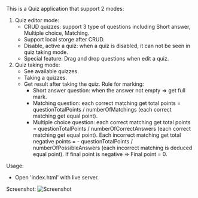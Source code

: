 This is a Quiz application that support 2 modes:

1. Quiz editor mode:
   - CRUD quizzes: support 3 type of questions including Short answer, Multiple choice, Matching.
   - Support local storge after CRUD.
   - Disable, active a quiz: when a quiz is disabled, it can not be seen in quiz taking mode.
   - Special feature: Drag and drop questions when edit a quiz.
2. Quiz taking mode:
   - See available quizzes.
   - Taking a quizzes.
   - Get result after taking the quiz. Rule for marking:
     - Short answer question: when the answer not empty => get full mark.
     - Matching question: each correct matching get total points = questionTotalPoints / numberOfMatchings (each correct matching get equal point).
     - Multiple choice question: each correct matching get total points = questionTotalPoints / numberOfCorrectAnswers (each correct matching get equal point). Each incorrect matching get total negative points = - questionTotalPoints / numberOfPossibleAnswers (each incorrect matching is deduced equal point). If final point is negative => Final point = 0.

Usage:

- Open 'index.html' with live server.

Screenshot:
![Screenshot](https://drive.google.com/uc?export=download&id=1ScBloP2rOIh5iTHIEv_i6yALUM9cFPDJ)
